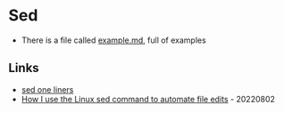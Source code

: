 # Sed

* There is a file called [example.md](example.md), full of examples

## Links

* [sed one liners](http://sed.sourceforge.net/sed1line.txt)
* [How I use the Linux sed command to automate file edits](https://opensource.com/article/22/8/automate-file-edits-sed-linux) - 20220802

